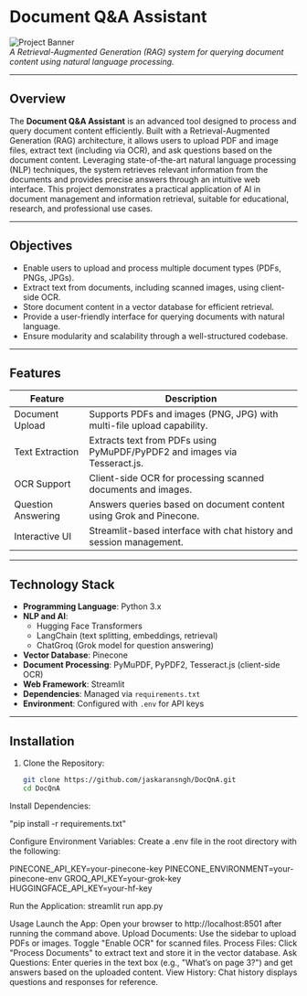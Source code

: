 # Document Q&A Assistant

![Project Banner](https://via.placeholder.com/1200x400.png?text=Document+Q%26A+Assistant)  
*A Retrieval-Augmented Generation (RAG) system for querying document content using natural language processing.*

---

## Overview
The **Document Q&A Assistant** is an advanced tool designed to process and query document content efficiently. Built with a Retrieval-Augmented Generation (RAG) architecture, it allows users to upload PDF and image files, extract text (including via OCR), and ask questions based on the document content. Leveraging state-of-the-art natural language processing (NLP) techniques, the system retrieves relevant information from the documents and provides precise answers through an intuitive web interface. This project demonstrates a practical application of AI in document management and information retrieval, suitable for educational, research, and professional use cases.

---

## Objectives
- Enable users to upload and process multiple document types (PDFs, PNGs, JPGs).  
- Extract text from documents, including scanned images, using client-side OCR.  
- Store document content in a vector database for efficient retrieval.  
- Provide a user-friendly interface for querying documents with natural language.  
- Ensure modularity and scalability through a well-structured codebase.  

---

## Features
| Feature                   | Description                                                                 |
|---------------------------|-----------------------------------------------------------------------------|
| Document Upload           | Supports PDFs and images (PNG, JPG) with multi-file upload capability.     |
| Text Extraction           | Extracts text from PDFs using PyMuPDF/PyPDF2 and images via Tesseract.js.  |
| OCR Support               | Client-side OCR for processing scanned documents and images.               |
| Question Answering        | Answers queries based on document content using Grok and Pinecone.         |
| Interactive UI            | Streamlit-based interface with chat history and session management.        |

---

## Technology Stack
- **Programming Language**: Python 3.x  
- **NLP and AI**:  
  - Hugging Face Transformers 
  - LangChain (text splitting, embeddings, retrieval)  
  - ChatGroq (Grok model for question answering)  
- **Vector Database**: Pinecone  
- **Document Processing**: PyMuPDF, PyPDF2, Tesseract.js (client-side OCR)  
- **Web Framework**: Streamlit  
- **Dependencies**: Managed via `requirements.txt`  
- **Environment**: Configured with `.env` for API keys  

---

## Installation
1. Clone the Repository:  
   ```bash
   git clone https://github.com/jaskaransngh/DocQnA.git
   cd DocQnA


Install Dependencies:

"pip install -r requirements.txt"


Configure Environment Variables:
Create a .env file in the root directory with the following:

PINECONE_API_KEY=your-pinecone-key
PINECONE_ENVIRONMENT=your-pinecone-env
GROQ_API_KEY=your-grok-key
HUGGINGFACE_API_KEY=your-hf-key


Run the Application:
streamlit run app.py

Usage
Launch the App: Open your browser to http://localhost:8501 after running the command above.
Upload Documents: Use the sidebar to upload PDFs or images. Toggle "Enable OCR" for scanned files.
Process Files: Click "Process Documents" to extract text and store it in the vector database.
Ask Questions: Enter queries in the text box (e.g., "What’s on page 3?") and get answers based on the uploaded content.
View History: Chat history displays questions and responses for reference.
